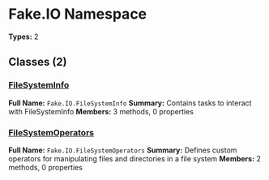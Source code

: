 # Fake.IO Namespace

**Types:** 2

## Classes (2)

### [FileSystemInfo](./FileSystemInfo.md)
**Full Name:** `Fake.IO.FileSystemInfo`
**Summary:** Contains tasks to interact with FileSystemInfo
**Members:** 3 methods, 0 properties

### [FileSystemOperators](./FileSystemOperators.md)
**Full Name:** `Fake.IO.FileSystemOperators`
**Summary:** Defines custom operators for manipulating files and directories in a file system
**Members:** 2 methods, 0 properties

